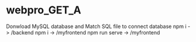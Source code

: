 # webpro_GET_A

Donwload MySQL database and Match SQL file to connect database
npm i -> /backend
npm i -> /myfrontend
npm run serve -> /myfrontend
